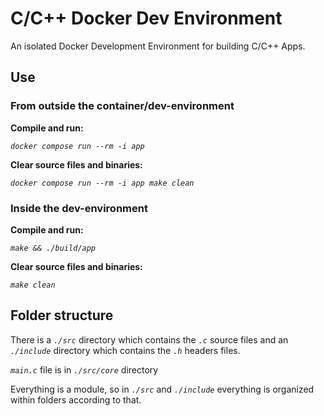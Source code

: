 # C/C++ Docker Dev Environment

An isolated Docker Development Environment for building C/C++ Apps.

## Use

### From outside the container/dev-environment

**Compile and run:**

_`docker compose run --rm -i app`_

**Clear source files and binaries:**

_`docker compose run --rm -i app make clean`_

### Inside the dev-environment

**Compile and run:**

_`make && ./build/app`_

**Clear source files and binaries:**

_`make clean`_

## Folder structure

There is a _`./src`_ directory which contains the _`.c`_ source files and an _`./include`_ directory which contains the _`.h`_ headers files.

_`main.c`_ file is in _`./src/core`_ directory

Everything is a module, so in _`./src`_ and _`./include`_ everything is organized within folders according to that.
